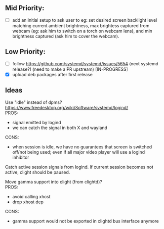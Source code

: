 ## Mid Priority:
- [ ] add an initial setup to ask user to eg: set desired screen backlight level matching current ambient brightness, max brightess captured from webcam (eg: ask him to switch on a torch on webcam lens), and min brightness captured (ask him to cover the webcam).

## Low Priority:
- [ ] follow https://github.com/systemd/systemd/issues/5654 (next systemd release?) (need to make a PR upstream) [IN-PROGRESS]
- [x] upload deb packages after first release

## Ideas
Use "idle" instead of dpms? https://www.freedesktop.org/wiki/Software/systemd/logind/  
PROS:  
* signal emitted by logind
* we can catch the signal in both X and wayland

CONS:  
* when session is idle, we have no guarantees that screen is switched off/not being used; even if all major video player will use a logind inhibitor

Catch active session signals from logind. If current session becomes not active, clight should be paused.  

Move gamma support into clight (from clightd)?   
PROS:  
* avoid calling xhost
* drop xhost dep 

CONS:  
* gamma support would not be exported in clightd bus interface anymore
